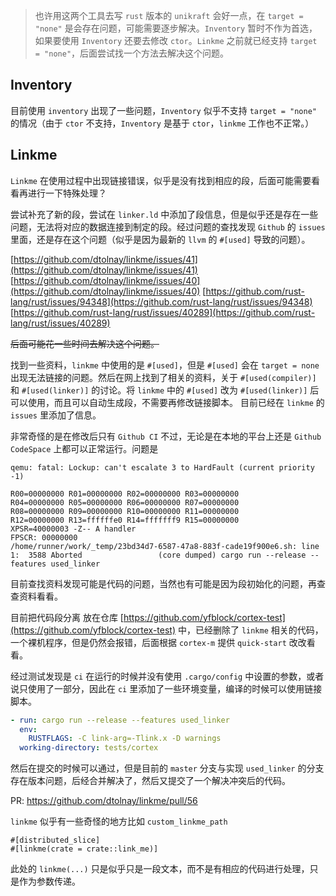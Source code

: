 > 也许用这两个工具去写 `rust` 版本的 `unikraft` 会好一点，在 `target = "none"` 是会存在问题，可能需要逐步解决。`Inventory` 暂时不作为首选，如果要使用 `Inventory` 还要去修改 `ctor`。`Linkme` 之前就已经支持 `target = "none"`，后面尝试找一个方法去解决这个问题。 
## Inventory
目前使用 `inventory` 出现了一些问题，`Inventory` 似乎不支持 `target = "none"` 的情况（由于 `ctor` 不支持，`Inventory` 是基于 `ctor`，`linkme` 工作也不正常。）

## Linkme
`Linkme` 在使用过程中出现链接错误，似乎是没有找到相应的段，后面可能需要看看再进行一下特殊处理？

尝试补充了新的段，尝试在 `linker.ld` 中添加了段信息，但是似乎还是存在一些问题，无法将对应的数据连接到制定的段。经过问题的查找发现 `Github` 的 `issues` 里面，还是存在这个问题（似乎是因为最新的 `llvm` 的 `#[used]` 导致的问题）。

[https://github.com/dtolnay/linkme/issues/41](https://github.com/dtolnay/linkme/issues/41)
[https://github.com/dtolnay/linkme/issues/40](https://github.com/dtolnay/linkme/issues/40)
[https://github.com/rust-lang/rust/issues/94348](https://github.com/rust-lang/rust/issues/94348)
[https://github.com/rust-lang/rust/issues/40289](https://github.com/rust-lang/rust/issues/40289)

~~后面可能花一些时间去解决这个问题。~~

找到一些资料，`linkme` 中使用的是 `#[used]`，但是 `#[used]` 会在 `target = none` 出现无法链接的问题。然后在网上找到了相关的资料，关于 `#[used(compiler)]` 和 `#[used(linker)]` 的讨论。将 `linkme` 中的 `#[used]` 改为 `#[used(linker)]` 后可以使用，而且可以自动生成段，不需要再修改链接脚本。 目前已经在 `linkme` 的 `issues` 里添加了信息。

非常奇怪的是在修改后只有 `Github CI` 不过，无论是在本地的平台上还是 `Github CodeSpace` 上都可以正常运行。问题是
```shell
qemu: fatal: Lockup: can't escalate 3 to HardFault (current priority -1)

R00=00000000 R01=00000000 R02=00000000 R03=00000000
R04=00000000 R05=00000000 R06=00000000 R07=00000000
R08=00000000 R09=00000000 R10=00000000 R11=00000000
R12=00000000 R13=ffffffe0 R14=fffffff9 R15=00000000
XPSR=40000003 -Z-- A handler
FPSCR: 00000000
/home/runner/work/_temp/23bd34d7-6587-47a8-883f-cade19f900e6.sh: line 1:  3588 Aborted                 (core dumped) cargo run --release --features used_linker
```
目前查找资料发现可能是代码的问题，当然也有可能是因为段初始化的问题，再查查资料看看。

目前把代码段分离 放在仓库 [https://github.com/yfblock/cortex-test](https://github.com/yfblock/cortex-test) 中，已经删除了 `linkme` 相关的代码，一个裸机程序，但是仍然会报错，后面根据 `cortex-m` 提供 `quick-start` 改改看看。

经过测试发现是 `ci` 在运行的时候并没有使用 `.cargo/config` 中设置的参数，或者说只使用了一部分，因此在 `ci` 里添加了一些环境变量，编译的时候可以使用链接脚本。

```yaml
- run: cargo run --release --features used_linker
  env:
    RUSTFLAGS: -C link-arg=-Tlink.x -D warnings
  working-directory: tests/cortex
```

然后在提交的时候可以通过，但是目前的 `master` 分支与实现 `used_linker` 的分支存在版本问题，后经合并解决了，然后又提交了一个解决冲突后的代码。

PR:
https://github.com/dtolnay/linkme/pull/56

`linkme` 似乎有一些奇怪的地方比如 `custom_linkme_path`
```
#[distributed_slice]
#[linkme(crate = crate::link_me)]
```
此处的 `linkme(...)` 只是似乎只是一段文本，而不是有相应的代码进行处理，只是作为参数传递。